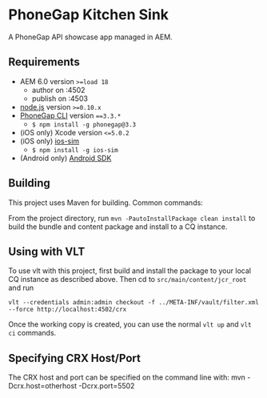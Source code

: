 PhoneGap Kitchen Sink
======

A PhoneGap API showcase app managed in AEM.

Requirements
------------

- AEM 6.0 version `>=load 18`
	- author on :4502
	- publish on :4503
- [node.js](http://nodejs.org/) version `>=0.10.x`
- [PhoneGap CLI](https://github.com/phonegap/phonegap-cli) version `==3.3.*`
	- `$ npm install -g phonegap@3.3`
- (iOS only) Xcode version `<=5.0.2`
- (iOS only) [ios-sim](https://github.com/phonegap/ios-sim#installation) 
	- `$ npm install -g ios-sim`
- (Android only) [Android SDK](https://developer.android.com/sdk/index.html)

Building
--------

This project uses Maven for building. Common commands:

From the project directory, run ``mvn -PautoInstallPackage clean install`` to build the bundle and content package and install to a CQ instance.

Using with VLT
--------------

To use vlt with this project, first build and install the package to your local CQ instance as described above. Then cd to `src/main/content/jcr_root` and run

    vlt --credentials admin:admin checkout -f ../META-INF/vault/filter.xml --force http://localhost:4502/crx

Once the working copy is created, you can use the normal ``vlt up`` and ``vlt ci`` commands.

Specifying CRX Host/Port
------------------------

The CRX host and port can be specified on the command line with:
mvn -Dcrx.host=otherhost -Dcrx.port=5502 <goals>


